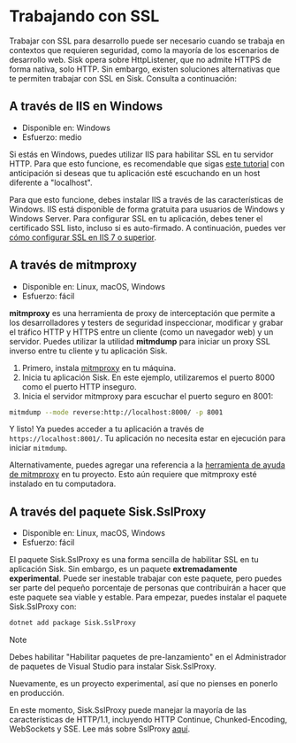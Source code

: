 # Trabajando con SSL

Trabajar con SSL para desarrollo puede ser necesario cuando se trabaja en contextos que requieren seguridad, como la mayoría de los escenarios de desarrollo web. Sisk opera sobre HttpListener, que no admite HTTPS de forma nativa, solo HTTP. Sin embargo, existen soluciones alternativas que te permiten trabajar con SSL en Sisk. Consulta a continuación:

## A través de IIS en Windows

- Disponible en: Windows
- Esfuerzo: medio

Si estás en Windows, puedes utilizar IIS para habilitar SSL en tu servidor HTTP. Para que esto funcione, es recomendable que sigas [este tutorial](/docs/registering-namespace) con anticipación si deseas que tu aplicación esté escuchando en un host diferente a "localhost".

Para que esto funcione, debes instalar IIS a través de las características de Windows. IIS está disponible de forma gratuita para usuarios de Windows y Windows Server. Para configurar SSL en tu aplicación, debes tener el certificado SSL listo, incluso si es auto-firmado. A continuación, puedes ver [cómo configurar SSL en IIS 7 o superior](https://learn.microsoft.com/en-us/iis/manage/configuring-security/how-to-set-up-ssl-on-iis).

## A través de mitmproxy

- Disponible en: Linux, macOS, Windows
- Esfuerzo: fácil

**mitmproxy** es una herramienta de proxy de interceptación que permite a los desarrolladores y testers de seguridad inspeccionar, modificar y grabar el tráfico HTTP y HTTPS entre un cliente (como un navegador web) y un servidor. Puedes utilizar la utilidad **mitmdump** para iniciar un proxy SSL inverso entre tu cliente y tu aplicación Sisk.

1. Primero, instala [mitmproxy](https://mitmproxy.org/) en tu máquina.
2. Inicia tu aplicación Sisk. En este ejemplo, utilizaremos el puerto 8000 como el puerto HTTP inseguro.
3. Inicia el servidor mitmproxy para escuchar el puerto seguro en 8001:

```sh
mitmdump --mode reverse:http://localhost:8000/ -p 8001
```

Y listo! Ya puedes acceder a tu aplicación a través de `https://localhost:8001/`. Tu aplicación no necesita estar en ejecución para iniciar `mitmdump`.

Alternativamente, puedes agregar una referencia a la [herramienta de ayuda de mitmproxy](https://github.com/sisk-http/core/tree/main/extensions/Sisk.Helpers.mitmproxy) en tu proyecto. Esto aún requiere que mitmproxy esté instalado en tu computadora.

## A través del paquete Sisk.SslProxy

- Disponible en: Linux, macOS, Windows
- Esfuerzo: fácil

El paquete Sisk.SslProxy es una forma sencilla de habilitar SSL en tu aplicación Sisk. Sin embargo, es un paquete **extremadamente experimental**. Puede ser inestable trabajar con este paquete, pero puedes ser parte del pequeño porcentaje de personas que contribuirán a hacer que este paquete sea viable y estable. Para empezar, puedes instalar el paquete Sisk.SslProxy con:

```sh
dotnet add package Sisk.SslProxy
```

> [!NOTE]
>
> Debes habilitar "Habilitar paquetes de pre-lanzamiento" en el Administrador de paquetes de Visual Studio para instalar Sisk.SslProxy.

Nuevamente, es un proyecto experimental, así que no pienses en ponerlo en producción.

En este momento, Sisk.SslProxy puede manejar la mayoría de las características de HTTP/1.1, incluyendo HTTP Continue, Chunked-Encoding, WebSockets y SSE. Lee más sobre SslProxy [aquí](/docs/extensions/ssl-proxy).